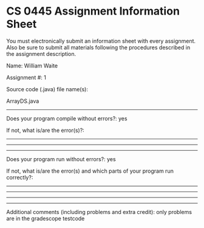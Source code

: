 # CS 0445 Assignment Information Sheet

You must electronically submit an information sheet with
every assignment. Also be sure to submit all materials
following the procedures described in the assignment
description.

Name: William Waite

Assignment #: 1 

Source code (.java) file name(s):

ArrayDS.java

_________________________________________________________

Does your program compile without errors?: yes

If not, what is/are the error(s)?:

_________________________________________________________

_________________________________________________________

_________________________________________________________

Does your program run without errors?: yes

If not, what is/are the error(s) and which parts of your
program run correctly?:

_________________________________________________________

_________________________________________________________

_________________________________________________________

_________________________________________________________


Additional comments (including problems and extra credit):
only problems are in the gradescope testcode